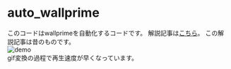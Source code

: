 # auto_wallprime
このコードはwallprimeを自動化するコードです。
解説記事は[こちら](https://qiita.com/taxfree_python/items/4573ee4b83a73387e58e)。 この解説記事は昔のものです。   
![demo](https://raw.githubusercontent.com/wiki/taxfree-python/auto_wallprime/demo.gif)  
gif変換の過程で再生速度が早くなっています。
